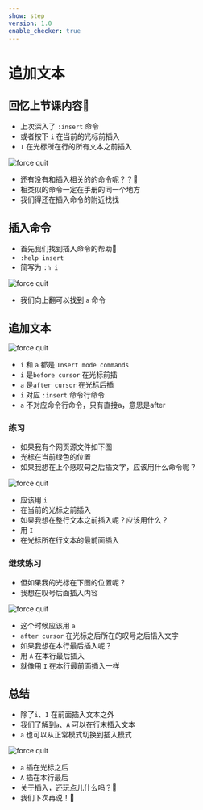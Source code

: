 ```yaml
---
show: step
version: 1.0
enable_checker: true
---
```


# 追加文本

## 回忆上节课内容🤔

- 上次深入了 `:insert` 命令
- 或者按下 `i` 在当前的光标前插入
- `I` 在光标所在行的所有文本之前插入

![force quit](https://labfile.oss.aliyuncs.com/courses/2840/vim_mode_change.png)

- 还有没有和插入相关的的命令呢？？🤔
- 相类似的命令一定在手册的同一个地方
- 我们得还在插入命令的附近找找

## 插入命令

- 首先我们找到插入命令的帮助📕
- `:help insert`
- 简写为 `:h i`

![force quit](https://labfile.oss.aliyuncs.com/courses/2840/insert_before.png)

- 我们向上翻可以找到 `a` 命令


## 追加文本

![force quit](https://labfile.oss.aliyuncs.com/courses/2840/insert_mode_command.png)

- `i` 和 `a` 都是 `Insert mode commands`
- `i` 是`before cursor` 在光标前插
- `a` 是`after cursor` 在光标后插
- `i` 对应 `:insert` 命令行命令 
- `a` 不对应命令行命令，只有直接<kbd>a</kbd>，意思是after



### 练习

- 如果我有个网页源文件如下图
- 光标在当前绿色的位置
- 如果我想在上个感叹句之后插文字，应该用什么命令呢？

![force quit](https://labfile.oss.aliyuncs.com/courses/2840/insert_web.png)

- 应该用 `i` 
- 在当前的光标之前插入
- 如果我想在整行文本之前插入呢？应该用什么？
- 用 `I` 
- 在光标所在行文本的最前面插入

### 继续练习

- 但如果我的光标在下图的位置呢？
- 我想在叹号后面插入内容

![force quit](https://labfile.oss.aliyuncs.com/courses/2840/insert_web2.png)

- 这个时候应该用 `a`
- `after cursor` 在光标之后所在的叹号之后插入文字
- 如果我想在本行最后插入呢？
- 用 `A` 在本行最后插入
- 就像用 `I` 在本行最前面插入一样
 
## 总结
- 除了`i`、`I` 在前面插入文本之外
- 我们了解到`a`、`A` 可以在行末插入文本
- `a` 也可以从正常模式切换到插入模式

![force quit](https://labfile.oss.aliyuncs.com/courses/2840/insert_ia.png)

- `a` 插在光标之后
- `A` 插在本行最后
- 关于插入，还玩点儿什么吗？🤔
- 我们下次再说！👋